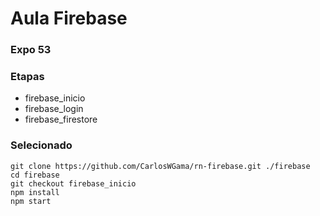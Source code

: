 # Aula Firebase

### Expo 53

### Etapas

- firebase_inicio
- firebase_login
- firebase_firestore

### Selecionado

```
git clone https://github.com/CarlosWGama/rn-firebase.git ./firebase
cd firebase
git checkout firebase_inicio
npm install
npm start
```

